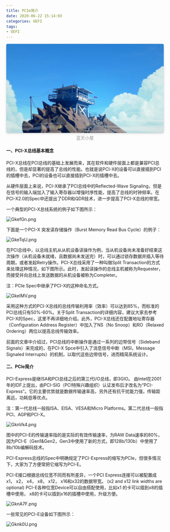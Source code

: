 ```yaml
---
title: PCIe简介
date: 2020-06-22 15:14:03
categories: UEFI
tags:
- UEFI
---
```


<center>
    <img style="border-radius: 0.3125em;
    box-shadow: 0 2px 4px 0 rgba(34,36,38,.12),0 2px 10px 0 rgba(34,36,38,.08);" 
    src="PCIe简介/neqwon.jpg">
    <br>
    <div style="color:orange;
    display: inline-block;
    color: #999;
    padding: 2px;">蓝天小屋</div>
</center>

#### 一、PCI-X总线基本概念

PCI-X总线在PCI总线的基础上发展而来，其在软件和硬件层面上都是兼容PCI总线的，但是却显著的提高了总线的性能。也就是说PCI-X的设备可以直接插到PCI的插槽中去，PCI的设备也可以直接插到PCI-X的插槽中去。

<!-- more -->

从硬件层面上来说，PCI-X继承了PCI总线中的Reflected-Wave Signaling，但是在信号的输入端加入了输入寄存器以增强时序性能，提高了总线的时钟频率。在PCI-X2.0的Spec中还提出了DDR和QDR技术，进一步提高了PCI-X总线的带宽。

一个典型的PCI-X总线系统的例子如下图所示：

![GkefGn.png](https://s1.ax1x.com/2020/03/28/GkefGn.png)

下面是一个PCI-X 突发读存储操作（Burst Memory Read Bus Cycle）的例子：

![GkeTqU.png](https://s1.ax1x.com/2020/03/28/GkeTqU.png)

在PCI总线中，以总线主机从从机设备读操作为例，当从机设备尚未准备好结束这次操作（从机设备未就绪，且数据尚未发送完）时，可以通过锁存数据并插入等待周期，或者发起Retry操作。PCI-X总线采用了一种叫做Split Transaction的方式来处理这种情况，如下图所示。此时，发起读操作的总线主机被称为Requester，而接受并向总线上发送数据的从机设备被称为Completer。

注：PCIe Spec中继承了PCI-X的这种命名方式。

![GkeIMV.png](https://s1.ax1x.com/2020/03/28/GkeIMV.png)

采用这种方式的PCI-X总线的总线传输利用率（效率）可以达到85%，而标准的PCI总线只有50%-60%。关于Split Transaction的详细内容，建议大家去参考PCI-X的Spec，这里不再详细地介绍。此外，PCI-X总线还在配置地址寄存器（Configuration Address Register）中加入了NS（No Snoop）和RO（Relaxed Ordering）两位以提高总线传输效率。

前面的文章中介绍过，PCI总线的中断操作是通过一系列的边带信号（Sideband Signals）来完成的，在PCI-X Spce中引入了消息信号中断（MSI，Message Signaled Interrupts）的机制，以取代这些边带信号，进而精简系统设计。


#### 二、PCIe简介

PCI-Express是继ISA和PCI总线之后的第三代I/O总线，即3GIO。 由Intel在2001年的IDF上提出，由PCI-SIG（PCI特殊兴趣组织）认证发布后才改名为“PCI-Express”。它的主要优势就是数据传输速率高，另外还有抗干扰能力强，传输距离远，功耗低等优点。 

注：第一代总线一般指ISA、EISA、VESA和Micro Platforms。第二代总线一般指PCI、AGP和PCI-X。

![GknVk4.png](https://s1.ax1x.com/2020/03/28/GknVk4.png)

图中的PCI-E的传输速率指的是实际的有效传输速率，为RAW Data速率的80%，因为PCI-E（Gen1&Gen2，Gen3中使用了新的方式，即128b/130b）中使用了8b/10b编解码技术。

PCI-Express总线的Spec中明确规定了PCI-Express的缩写为PCIe，但很多情况下，大家为了方便常把它缩写为PCI-E。

PCI-E接口根据总线位宽不同而有所差异，一个PCI Express连接可以被配置成x1， x2， x4， x8， x12， x16和x32的数据带宽。 (x2 and x12 link widths are optional) PCI-E各种位宽Device可以自由搭配使用，比如x1 的卡可以插到x8的插槽中使用， x8的卡可以插到x16的插槽中使用，升级方便。 

![GknA7F.png](https://s1.ax1x.com/2020/03/28/GknA7F.png)

一些常见的PCI-E设备如下图所示：


![Gknk0U.png](https://s1.ax1x.com/2020/03/28/Gknk0U.png)
